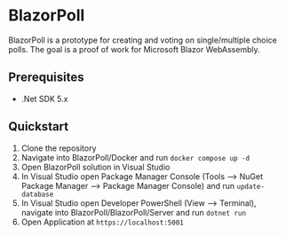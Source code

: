# BlazorPoll

BlazorPoll is a prototype for creating and voting on single/multiple choice polls.
The goal is a proof of work for Microsoft Blazor WebAssembly.

## Prerequisites

-   .Net SDK 5.x

## Quickstart

1. Clone the repository
2. Navigate into BlazorPoll/Docker and run `docker compose up -d`
3. Open BlazorPoll solution in Visual Studio
4. In Visual Studio open Package Manager Console (Tools --> NuGet Package Manager --> Package Manager Console) and run `update-database`
5. In Visual Studio open Developer PowerShell (View --> Terminal), navigate into BlazorPoll/BlazorPoll/Server and run `dotnet run`
6. Open Application at `https://localhost:5001`
